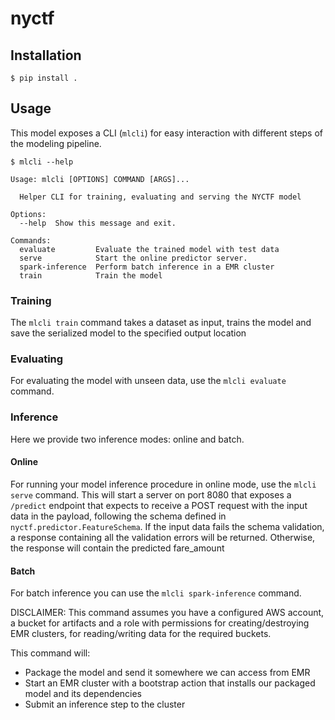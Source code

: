 # nyctf

## Installation
```shell
$ pip install .
```

## Usage
This model exposes a CLI (`mlcli`) for easy interaction with different steps of the modeling pipeline.

```shell
$ mlcli --help

Usage: mlcli [OPTIONS] COMMAND [ARGS]...

  Helper CLI for training, evaluating and serving the NYCTF model

Options:
  --help  Show this message and exit.

Commands:
  evaluate         Evaluate the trained model with test data
  serve            Start the online predictor server.
  spark-inference  Perform batch inference in a EMR cluster
  train            Train the model
```

### Training
The `mlcli train` command takes a dataset as input, trains the model and save the serialized
model to the specified output location

### Evaluating
For evaluating the model with unseen data, use the `mlcli evaluate` command.

### Inference
Here we provide two inference modes: online and batch.

#### Online
For running your model inference procedure in online mode, use the `mlcli serve` command.
This will start a server on port 8080 that exposes a `/predict` endpoint that expects to receive a POST 
request with the input data in the payload, following the schema defined in `nyctf.predictor.FeatureSchema`.
If the input data fails the schema validation, a response containing all the validation errors
will be returned. Otherwise, the response will contain the predicted fare_amount

#### Batch
For batch inference you can use the `mlcli spark-inference` command. 

DISCLAIMER: This command assumes you have a configured AWS account, 
a bucket for artifacts and a role with permissions for creating/destroying EMR clusters,
for reading/writing data for the required buckets.

This command will:
- Package the model and send it somewhere we can access from EMR
- Start an EMR cluster with a bootstrap action that installs our packaged model and its dependencies
- Submit an inference step to the cluster
